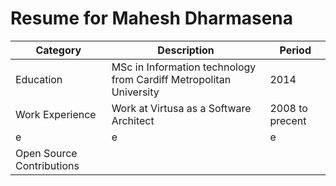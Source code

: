 # Resume for Mahesh Dharmasena

Category | Description | Period
-------- | ----------- | ------
Education | MSc in Information technology from Cardiff Metropolitan University | 2014
Work Experience | Work at Virtusa as a Software Architect | 2008 to precent
             e   |         e                         | e  
Open Source Contributions | 


